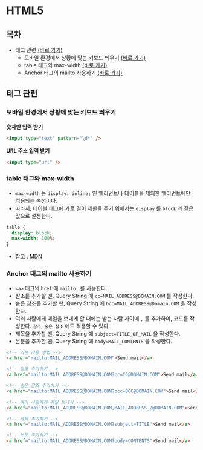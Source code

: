 # HTML5
## 목차
- 태그 관련 [(바로 가기)](#태그-관련)
  - 모바일 환경에서 상황에 맞는 키보드 띄우기 [(바로 가기)](#모바일-환경에서-상황에-맞는-키보드-띄우기)
  - table 태그와 max-width [(바로 가기)](#table-태그와-max-width)
  - Anchor 태그의 mailto 사용하기 [(바로 가기)](#Anchor-태그의-mailto-사용하기)

## 태그 관련
### 모바일 환경에서 상황에 맞는 키보드 띄우기
__숫자만 입력 받기__
```html
<input type="text" pattern="\d*" />
```

__URL 주소 입력 받기__
```html
<input type="url" />
```

### table 태그와 max-width
- `max-width` 는 `display: inline;` 인 엘리먼트나 테이블을 제외한 엘리먼트에만 적용되는 속성이다.
- 따라서, 테이블 태그에 가로 길이 제한을 주기 위해서는 `display` 를 `block` 과 같은 값으로 설정한다.

```css
table {
  display: block;
  max-width: 100%;
}
```
- 참고 : [MDN](https://developer.mozilla.org/en-US/docs/Web/CSS/max-width)

### Anchor 태그의 mailto 사용하기
- `<a>` 태그의 `href` 에 `mailto:` 를 사용한다.
- 참조를 추가할 땐, Query String 에 `cc=MAIL_ADDRESS@DOMAIN.COM` 를 작성한다.
- 숨은 참조를 추가할 땐, Query String 에 `bcc=MAIL_ADDRESS@Domain.COM` 을 작성한다.
- 여러 사람에게 메일을 보내게 할 때에는 받는 사람 사이에 `,` 를 추가하여, 코드를 작성한다. `참조`, `숨은 참조` 에도 적용할 수 있다.
- 제목을 추가할 땐, Query String 에 `subject=TITLE_OF_MAIL` 을 작성한다.
- 본문을 추가할 땐, Query String 에 `body=MAIL_CONTENTS` 을 작성한다.

```html
<!-- 기본 사용 방법 -->
<a href="mailto:MAIL_ADDRESS@DOMAIN.COM">Send mail</a>

<!-- 참조 추가하기 -->
<a href="mailto:MAIL_ADDRESS@DOMAIN.COM?cc=CC@DOMAIN.COM">Send mail</a>

<!-- 숨은 참조 추가하기 -->
<a href="mailto:MAIL_ADDRESS@DOMAIN.COM?bcc=BCC@DOMAIN.COM">Send mail</a>

<!-- 여러 사람에게 메일 보내기 -->
<a href="mailto:MAIL_ADDRESS@DOMAIN.COM,MAIL_ADDRESS_2@DOMAIN.COM">Send mail</a>

<!-- 제목 추가하기 -->
<a href="mailto:MAIL_ADDRESS@DOMAIN.COM?subject=TITLE">Send mail</a>

<!-- 본문 추가하기 -->
<a href="mailto:MAIL_ADDRESS@DOMAIN.COM?body=CONTENTS">Send mail</a>
```

